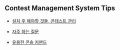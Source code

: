 ## Contest Management System Tips

  - [설치 후 해야할 것들, 콘테스트 관리](After_Installation.md)

  - [자주 하는 질문](FAQ.md)

  - [유용한 콘솔 커맨드](Useful_Commands.md)
